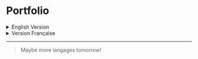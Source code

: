 # Portfolio

<details>
<Summary>English Version</Summary>

## Welcome to my portfolio!

On this GitHub repository you can find information about every project that I've made. It's actually in creation so a lot of project is missing but coming soon.

>You can check every project on the branch of the repository.

### Actually the project that has been put in this git :

1. Internship at Eiffage SAS (Branch : EiffageSAS)
2. Software made to order an oven (Branch : Oven)

>***My CV :***

![My CV](https://github.com/leandrePerret/Portfolio/blob/main/CV_Leandre_PERRET.png))

### If you have any question of simply wanna contact me you can contact me on :

1. Mail : leandreperret@gmail.com
2. LinkedIn : https://linkedin.com/in/lperret
3. Discord : endtaria
4. Phone : +337.82.54.54.85 (I got a lot of spam so don't hesitate to let a vocal message or write directly a SMS)
</Details>


<details>
<Summary>Version Française</Summary>

## Bienvenue sur ce Portfolio!

Sur ce dépôt GitHub tu pourras retrouver des informations concernant tous les projets informatiques sur lesquels j'ai pu travailler. Le dépôt est en cours de création donc beaucoup de contenu est manquant mais arrivant bientôt.

>Tu peux retrouver chacun des projets via les branches du dépôt.

### Ce qui est actuellement présent sur le dépôt :

1. Stage chez Eiffage Energie Systèmes (Branche : EiffageSAS)
2. Logiciel permettant de manipuler une étuve (Branche : Oven)

>***Mon CV :***

![Mon CV](https://github.com/leandrePerret/Portfolio/blob/main/CV_Leandre_PERRET.png)

### Si tu as de quelconques questions ou si tu souhaites juste me contacter je suis joignable par :

1. Mail : leandreperret@gmail.com
2. LinkedIn : https://linkedin.com/in/lperret
3. Discord : endtaria
4. Téléphone : +337.82.54.54.85 (Je reçois beaucoup de spam, n'hésite pas à laisser un message vocal ou SMS)
</details>

---
>Maybe more langages tomorrow!
